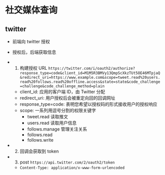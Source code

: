 # 社交媒体查询

## twitter

- 前端向 twitter 授权
- 授权后，后端获取信息

- 1. 构建授权 URL
     `https://twitter.com/i/oauth2/authorize?response_type=code&client_id=M1M5R3BMVy13QmpScXkzTUt5OE46MTpjaQ&redirect_uri=https://www.example.com&scope=tweet.read%20users.read%20follows.read%20offline.access&state=state&code_challenge=challenge&code_challenge_method=plain`
  - client_id: 应用的客户端 ID，由 Twitter 分配
  - redirect_uri: 用户授权后会被重定向回的回调网址
  - response_type=code: 表明您希望以授权码的形式接收用户的授权响应
  - scope: 一系列用逗号分割的权限关键字
    - tweet.read 读取推文
    - users.read 读取用户信息
    - follows.manage 管理关注关系
    - follows.read
    - follows.write
- 2. 回调会获取到 token
- 3. post `https://api.twitter.com/2/oauth2/token`
  - `Content-Type: application/x-www-form-urlencoded`
